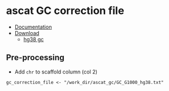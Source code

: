 # ascat GC correction file
* [Documentation](https://github.com/VanLoo-lab/ascat/tree/master/ReferenceFiles/WGS)
* [Download](https://nf-co.re/sarek/usage#where-do-the-used-reference-genomes-originate-from)
  * [hg38 gc](https://www.dropbox.com/s/n7g5dh0ld1hcto8/GC_G1000_hg38.zip) 

## Pre-processing
* Add `chr` to scaffold column (col 2)

```
gc_correction_file <- "/work_dir/ascat_gc/GC_G1000_hg38.txt"
```
